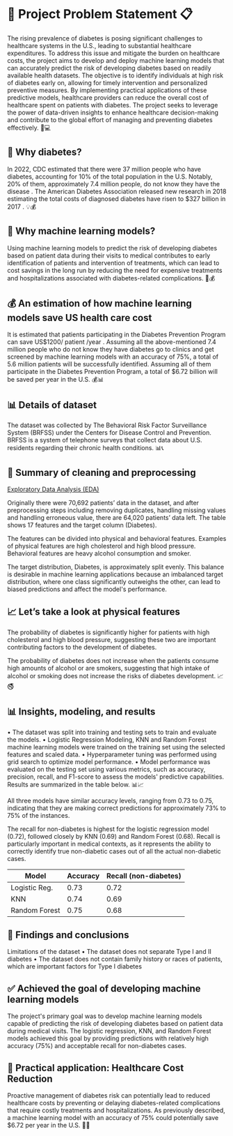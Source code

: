 # 🚀 Project Problem Statement 📋

The rising prevalence of diabetes is posing significant challenges to healthcare systems in the U.S., leading to substantial healthcare expenditures. To address this issue and mitigate the burden on healthcare costs, the project aims to develop and deploy machine learning models that can accurately predict the risk of developing diabetes based on readily available health datasets. The objective is to identify individuals at high risk of diabetes early on, allowing for timely intervention and personalized preventive measures. By implementing practical applications of these predictive models, healthcare providers can reduce the overall cost of healthcare spent on patients with diabetes. The project seeks to leverage the power of data-driven insights to enhance healthcare decision-making and contribute to the global effort of managing and preventing diabetes effectively. 🦠💻

## 🌟 Why diabetes? 
In 2022, CDC estimated that there were 37 million people who have diabetes, accounting for 10% of the total population in the U.S. Notably, 20% of them, approximately 7.4 million people, do not know they have the disease . The American Diabetes Association released new research in 2018 estimating the total costs of diagnosed diabetes have risen to $327 billion in 2017 . 💡💰

## 🤖 Why machine learning models?
Using machine learning models to predict the risk of developing diabetes based on patient data during their visits to medical contributes to early identification of patients and intervention of treatments, which can lead to cost savings in the long run by reducing the need for expensive treatments and hospitalizations associated with diabetes-related complications. 🤖💰

## 💰 An estimation of how machine learning models save US health care cost 
It is estimated that patients participating in the Diabetes Prevention Program can save US$1200/ patient /year . Assuming all the above-mentioned 7.4 million people who do not know they have diabetes go to clinics and get screened by machine learning models with an accuracy of 75%, a total of 5.6 million patients will be successfully identified. Assuming all of them participate in the Diabetes Prevention Program, a total of $6.72 billion will be saved per year in the U.S. 💰📊

## 📊 Details of dataset

The dataset was collected by The Behavioral Risk Factor Surveillance System (BRFSS) under the Centers for Disease Control and Prevention. BRFSS is a system of telephone surveys that collect data about U.S. residents regarding their chronic health conditions. 📊📞

## 🧹 Summary of cleaning and preprocessing

[Exploratory Data Analysis (EDA)](Diabetes-Prediction/1-EDA_and_Data_Cleaning.ipynb)

Originally there were 70,692 patients’ data in the dataset, and after preprocessing steps including removing duplicates, handling missing values and handling erroneous value, there are 64,020 patients’ data left. The table shows 17 features and the target column (Diabetes).

The features can be divided into physical and behavioral features. Examples of physical features are high cholesterol and high blood pressure. Behavioral features are heavy alcohol consumption and smoker.

The target distribution, Diabetes, is approximately split evenly. This balance is desirable in machine learning applications because an imbalanced target distribution, where one class significantly outweighs the other, can lead to biased predictions and affect the model's performance.

## 📈 Let’s take a look at physical features
The probability of diabetes is significantly higher for patients with high cholesterol and high blood pressure, suggesting these two are important contributing factors to the development of diabetes. 

The probability of diabetes does not increase when the patients consume high amounts of alcohol or are smokers, suggesting that high intake of alcohol or smoking does not increase the risks of diabetes development. 📈🚭

## 📊 Insights, modeling, and results
•	The dataset was split into training and testing sets to train and evaluate the models.
•	Logistic Regression Modeling, KNN and Random Forest machine learning models were trained on the training set using the selected features and scaled data.
•	Hyperparameter tuning was performed using grid search to optimize model performance.
•	Model performance was evaluated on the testing set using various metrics, such as accuracy, precision, recall, and F1-score to assess the models' predictive capabilities. Results are summarized in the table below. 📊📈

All three models have similar accuracy levels, ranging from 0.73 to 0.75, indicating that they are making correct predictions for approximately 73% to 75% of the instances.

The recall for non-diabetes is highest for the logistic regression model (0.72), followed closely by KNN (0.69) and Random Forest (0.68). Recall is particularly important in medical contexts, as it represents the ability to correctly identify true non-diabetic cases out of all the actual non-diabetic cases.


| Model            | Accuracy | Recall (non-diabetes) |
|------------------|----------|-----------------------|
| Logistic Reg.    | 0.73     | 0.72                  |
| KNN              | 0.74     | 0.69                  |
| Random Forest    | 0.75     | 0.68                  |

## 📑 Findings and conclusions

Limitations of the dataset 
•	The dataset does not separate Type I and II diabetes
•	The dataset does not contain family history or races of patients, which are important factors for Type I diabetes

## ✅ Achieved the goal of developing machine learning models
The project's primary goal was to develop machine learning models capable of predicting the risk of developing diabetes based on patient data during medical visits. The logistic regression, KNN, and Random Forest models achieved this goal by providing predictions with relatively high accuracy (75%) and acceptable recall for non-diabetes cases.

## 💉 Practical application: Healthcare Cost Reduction
Proactive management of diabetes risk can potentially lead to reduced healthcare costs by preventing or delaying diabetes-related complications that require costly treatments and hospitalizations. As previously described, a machine learning model with an accuracy of 75% could potentially save $6.72 per year in the U.S. 💉🏥


